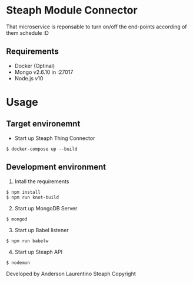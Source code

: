 # Steaph Module Connector

That microservice is reponsable to turn on/off the end-points according of them schedule :D

## Requirements

* Docker (Optinal)
* Mongo v2.6.10 in :27017
* Node.js v10

# Usage

## Target environemnt

* Start up Steaph Thing Connector
```
$ docker-compose up --build
```

## Development environment

1. Intall the requirements
```
$ npm install
$ npm run knot-build
```

2. Start up MongoDB Server
```
$ mongod
```

3. Start up Babel listener
```
$ npm run babelw
```

4. Start up Steaph API
```
$ nodemon
```

Developed by Anderson Laurentino
Steaph Copyright